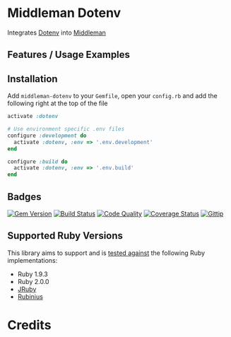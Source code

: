 # Middleman Dotenv

Integrates [Dotenv][dotenv] into [Middleman][middleman]

## Features / Usage Examples

## Installation

Add `middleman-dotenv` to your `Gemfile`, open your `config.rb` and add the following right at the top of the file

```ruby
activate :dotenv
```

```ruby
# Use environment specific .env files
configure :development do
  activate :dotenv, :env => '.env.development'
end

configure :build do
  activate :dotenv, :env => '.env.build'
end
```

## Badges

[![Gem Version](https://badge.fury.io/rb/multi_purge.png)][gem]
[![Build Status](https://travis-ci.org/karlfreeman/multi_purge.png)][travis]
[![Code Quality](https://codeclimate.com/github/karlfreeman/multi_purge.png)][codeclimate]
[![Coverage Status](https://coveralls.io/repos/karlfreeman/multi_purge/badge.png?branch=master)][coveralls]
[![Gittip](http://img.shields.io/gittip/karlfreeman.png)][gittip]

## Supported Ruby Versions

This library aims to support and is [tested against][travis] the following Ruby
implementations:

* Ruby 1.9.3
* Ruby 2.0.0
* [JRuby][]
* [Rubinius][]

# Credits

[gem]: https://rubygems.org/gems/multi_purge
[travis]: http://travis-ci.org/karlfreeman/multi_purge
[coveralls]: https://coveralls.io/r/karlfreeman/multi_purge
[codeclimate]: https://codeclimate.com/github/karlfreeman/multi_purge
[gittip]: https://www.gittip.com/karlfreeman
[jruby]: http://www.jruby.org
[rubinius]: http://rubini.us

[dotenv]: https://github.com/bkeepers/dotenv
[middleman]: http://middlemanapp.com
